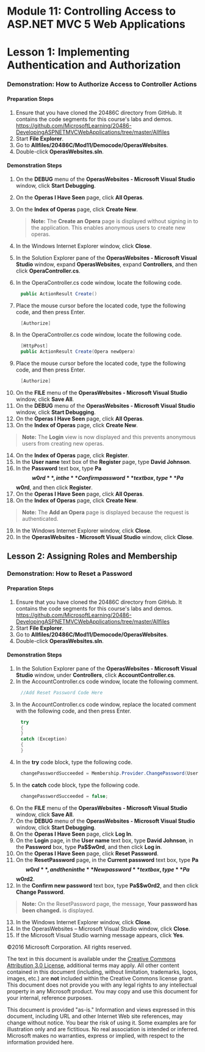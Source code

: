 # Module 11: Controlling Access to ASP.NET MVC 5 Web Applications

# Lesson 1: Implementing Authentication and Authorization

### Demonstration: How to Authorize Access to Controller Actions

#### Preparation Steps

1. Ensure that you have cloned the 20486C directory from GitHub. It contains the code segments for this course's labs and demos. https://github.com/MicrosoftLearning/20486-DevelopingASPNETMVCWebApplications/tree/master/Allfiles	
2. Start **File Explorer**.
3.	Go to **Allfiles/20486C/Mod11/Democode/OperasWebsites**.
4.	Double-click **OperasWebsites.sln**.

#### Demonstration Steps

1. On the **DEBUG** menu of the **OperasWebsites - Microsoft Visual Studio** window, click **Start Debugging**.
2. On the **Operas I Have Seen** page, click **All Operas**.
3. On the **Index of Operas** page, click **Create New**.

   >**Note:** The **Create an Opera** page is displayed without signing in to the application. This enables anonymous users to create new operas.

4. In the Windows Internet Explorer window, click **Close**.
5. In the Solution Explorer pane of the **OperasWebsites - Microsoft Visual Studio** window, expand **OperasWebsites**, expand **Controllers**, and then click **OperaController.cs**.
6. In the OperaController.cs code window, locate the following code.

  ```cs
       public ActionResult Create()
```
7. Place the mouse cursor before the located code, type the following code, and then press Enter.

  ```cs
       [Authorize]
```
8. In the OperaController.cs code window, locate the following code.

  ```cs
       [HttpPost]
       public ActionResult Create(Opera newOpera)
```
9. Place the mouse cursor before the located code, type the following code, and then press Enter.

  ```cs
       [Authorize]
```
10. On the **FILE** menu of the **OperasWebsites - Microsoft Visual Studio** window, click **Save All**.
11. On the **DEBUG** menu of the **OperasWebsites - Microsoft Visual Studio** window, click **Start Debugging**.
12. On the **Operas I Have Seen** page, click **All Operas**.
13. On the **Index of Operas** page, click **Create New**.

   >**Note:** The **Login** view is now displayed and this prevents anonymous users from creating new operas.

14. On the **Index of Operas** page, click **Register**.
15. In the **User name** text box of the **Register** page, type **David Johnson**.
16. In the **Password** text box, type **Pa$$w0rd**, in the **Confirm password** text box, type **Pa$$w0rd**, and then click **Register**.
17. On the **Operas I Have Seen** page, click **All Operas**.
18. On the **Index of Operas** page, click **Create New**.

   >**Note:** The **Add an Opera** page is displayed because the request is authenticated.

19. In the Windows Internet Explorer window, click **Close**.
20. In the **OperasWebsites - Microsoft Visual Studio** window, click **Close**.


## Lesson 2: Assigning Roles and Membership

### Demonstration: How to Reset a Password

#### Preparation Steps

1. Ensure that you have cloned the 20486C directory from GitHub. It contains the code segments for this course's labs and demos. https://github.com/MicrosoftLearning/20486-DevelopingASPNETMVCWebApplications/tree/master/Allfiles	
2. Start **File Explorer**.
3.	Go to **Allfiles/20486C/Mod11/Democode/OperasWebsites**.
4.	Double-click **OperasWebsites.sln**.

#### Demonstration Steps

1. In the Solution Explorer pane of the **OperasWebsites - Microsoft Visual Studio** window, under **Controllers**, click **AccountController.cs**.
2. In the AccountController.cs code window, locate the following comment.

  ```cs
       //Add Reset Password Code Here
```
3. In the AccountController.cs code window, replace the located comment with the following code, and then press Enter.

  ```cs
       try
       {
       }
       catch (Exception)
       {
       }
```
4. In the **try** code block, type the following code.

  ```cs
       changePasswordSucceeded = Membership.Provider.ChangePassword(User.Identity.Name, model.OldPassword, model.NewPassword);
```
5. In the **catch** code block, type the following code.

  ```cs
       changePasswordSucceeded = false;
```
6. On the **FILE** menu of the **OperasWebsites - Microsoft Visual Studio** window, click **Save All**.
7. On the **DEBUG** menu of the **OperasWebsites - Microsoft Visual Studio** window, click **Start Debugging**.
8. On the **Operas I Have Seen** page, click **Log In**.
9. On the **Login** page, in the **User name** text box, type **David Johnson**, in the **Password** box, type **Pa$$w0rd**, and then click **Log in**.
10. On the **Operas I Have Seen** page, click **Reset Password**.
11. On the **ResetPassword** page, in the **Current password** text box, type **Pa$$w0rd**, and then in the **New password** text box, type **Pa$$w0rd2**.
12. In the **Confirm new password** text box, type **Pa$$w0rd2**, and then click **Change Password**.

   >**Note:** On the ResetPassword page, the message, **Your password has been changed.** is displayed.

13. In the Windows Internet Explorer window, click **Close**.
14. In the OperasWebsites – Microsoft Visual Studio window, click **Close**.
15. If the Microsoft Visual Studio warning message appears, click **Yes**.

©2016 Microsoft Corporation. All rights reserved. 

The text in this document is available under the  [Creative Commons Attribution 3.0 License](https://creativecommons.org/licenses/by/3.0/legalcode), additional terms may apply. All other content contained in this document (including, without limitation, trademarks, logos, images, etc.) are  **not**  included within the Creative Commons license grant. This document does not provide you with any legal rights to any intellectual property in any Microsoft product. You may copy and use this document for your internal, reference purposes.

This document is provided &quot;as-is.&quot; Information and views expressed in this document, including URL and other Internet Web site references, may change without notice. You bear the risk of using it. Some examples are for illustration only and are fictitious. No real association is intended or inferred. Microsoft makes no warranties, express or implied, with respect to the information provided here.
